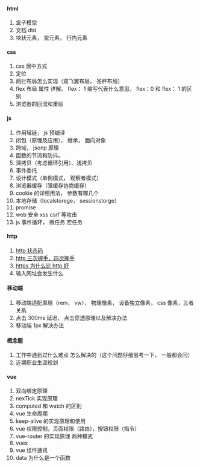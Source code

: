#### html

1. 盒子模型
2. 文档 dtd
3. 块状元素， 空元素， 行内元素

#### css

1. css 居中方式
2. 定位
3. 两拦布局怎么实现（双飞翼布局， 圣杯布局）
4. flex 布局 属性 详解。 flex： 1 缩写代表什么意思。 flex：0 和 flex： 1 的区别
5. 浏览器的回流和重绘

#### js

1. 作用域链， js 预编译
2. 闭包（原理及应用）， 继承， 面向对象
3. 跨域， jsonp 原理
4. 函数的节流和防抖。
5. 深拷贝（考虑循环引用）、浅拷贝
6. 事件委托
7. 设计模式（单例模式， 观察者模式）
8. 浏览器缓存（强缓存协商缓存）
9. cookie 的详细用法， 参数有哪几个
10. 本地存储（localstorege， sessionstorge）
11. promise
12. web 安全 xss csrf 等攻击
13. js 事件循环， 微任务 宏任务

#### http

1. [http 状态码](https://www.runoob.com/http/http-status-codes.html)
2. [http 三次握手，四次挥手](https://blog.csdn.net/qq_38950316/article/details/81087809)
3. [https 为什么比 http 好](https://blog.csdn.net/sinat_17775997/article/details/89531850)
4. 输入网址会发生什么

#### 移动端

1. 移动端适配原理（rem， vw）， 物理像素， 设备独立像素， css 像素，三者关系
2. 点击 300ms 延迟， 点击穿透原理以及解决办法
3. 移动端 1px 解决办法

#### 概念题

1. 工作中遇到过什么难点 怎么解决的（这个问题仔细思考一下， 一般都会问）
2. 近期职业生涯规划

#### vue

1. 双向绑定原理
2. nexTick 实现原理
3. computed 和 watch 的区别
4. vue 生命周期
5. keep-alive 的实现原理和使用
6. vue 权限控制，页面权限（路由），按钮权限（指令）
7. vue-router 的实现原理 两种模式
8. vuex
9. vue 组件通讯
10. data 为什么是一个函数

